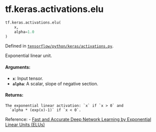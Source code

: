 <div itemscope itemtype="http://developers.google.com/ReferenceObject">
<meta itemprop="name" content="tf.keras.activations.elu" />
</div>

# tf.keras.activations.elu

``` python
tf.keras.activations.elu(
    x,
    alpha=1.0
)
```



Defined in [`tensorflow/python/keras/activations.py`](https://www.tensorflow.org/code/tensorflow/python/keras/activations.py).

Exponential linear unit.

#### Arguments:

* <b>`x`</b>: Input tensor.
* <b>`alpha`</b>: A scalar, slope of negative section.


#### Returns:

    The exponential linear activation: `x` if `x > 0` and
      `alpha * (exp(x)-1)` if `x < 0`.

Reference:
    - [Fast and Accurate Deep Network Learning by Exponential
      Linear Units (ELUs)](https://arxiv.org/abs/1511.07289)